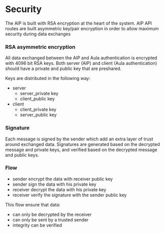 # Security

The AIP is built with RSA encryption at the heart of the system.
AIP API routes are built asymmetric key/pair encryption in order to allow maximum security during data exchanges

### RSA asymmetric encryption

All data exchanged between the AIP and Aula authentication is encrypted with 4096 bit RSA keys.
Both server (AIP) and client (Aula authentication) should have a private and public key that are preshared.

Keys are distributed in the following way:
- server
  - server_private key
  - client_public key
- client
  - client_private key
  - server_public key

### Signature
Each message is signed by the sender which add an extra layer of trust around exchanged data.
Signatures are generated based on the decrypted message and private keys, and verified based on the decrypted message and public keys.


### Flow

- sender encrypt the data with receiver public key
- sender sign the data with his private key
- receiver decrypt the data with his private key
- receiver verify the signature with the sender public key

This flow ensure that data:
- can only be decrypted by the receiver
- can only be sent by a trusted sender
- integrity can be verified 
